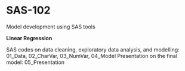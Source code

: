 # SAS-102
Model development using SAS tools

**Linear Regression**

SAS codes on data cleaning, exploratory data analysis, and modelling: 01_Data, 02_CharVar, 03_NumVar, 04_Model
Presentation on the final model: 05_Presentation
